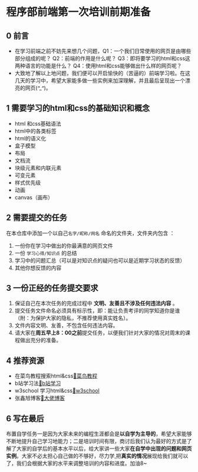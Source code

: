 # 程序部前端第一次培训前期准备

## 0 前言

+ 在学习前端之前不妨先来想几个问题，Q1：一个我们日常使用的网页是由哪些部分组成的呢？   Q2：前端的作用是什么呢？  Q3：即将要学习的html和css这两种语言的功能是什么？  Q4：使用html和css能够做出什么样的网页呢？
+ 大致地了解以上地问题，我们便可以开启愉快的（苦逼的）前端学习啦。在这几天的学习中，希望大家能多做一些实例来加深理解，并且最后呈现出一个漂亮的网页(*^_^*)。

## 1 需要学习的html和css的基础知识和概念

+ html 和css基础语法
+ html中的各类标签
+ html的语义化
+ 盒子模型
+ 布局
+ 文档流
+ 块级元素和内联元素
+ 可变元素
+ 样式优先级
+ 动画
+ canvas（画布）

## 2 需要提交的任务

 在本仓库中添加一个以自己`名字/昵称/网名` 命名的文件夹，文件夹内包含 ：

1. 一份你在学习中做出的你最满意的网页文件
2. 一份 `学习心得/知识点` 的总结 
3. 学习中的问题汇总（可以是对知识点的疑问也可以是近期学习状态的反馈）
4. 其他你想反馈的内容

## 3 一份正经的任务提交要求

1. 保证自己在本次任务的完成过程中 **文明、友善且不涉及任何违法内容** 。
2. 提交任务文件命名必须具有标示性，即：能让负责考评的同学知道你是谁（附：为保护大家的隐私，不推荐使用真实姓名）。 
3. 文件内容文明、友善，不包含任何违法内容。
4. 请大家在**周五早上8：00之前**提交任务，以便我们针对大家的情况对周末的课程做出充分的准备。

## 4 推荐资源

+ 在菜鸟教程搜索html&css[🔗菜鸟教程 ]( https://www.runoob.com/)
+ b站学习法[🔗b站学习](https://www.bilibili.com/video/av71126754)
+ w3school 学习html&css[🔗w3school](https://www.w3school.com.cn/)
+ 张鑫旭博客[🔗大佬博客](https://www.zhangxinxu.com/wordpress/page/2/)

## 6 写在最后

布置自学任务一是因为大家未来的编程生涯都会是**以自学为主导的**，希望大家能够不断地提升自己学习地能力；二是培训时间有限，商讨后我们认为最好的方式是了解了大家的自学后的基本水平以后，给大家讲一些大家**在自学中出现的问题和网页实例**。大家不必太担心自己做的不够好，尽力学,把**真实的情况**展现给我们就可以了，我们会根据大家的水平来调整培训的内容和进度。加油8~







